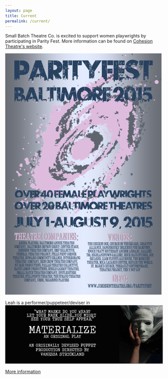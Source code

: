 ```yaml
---
layout: page
title: Current
permalink: /current/
---
```


<div>
	<p>
    Small Batch Theatre Co. is excited to support women playwrights by participating in Parity Fest.  More information can be found on  <a href="&gt;http://www.cohesiontheatre.org/parityfest/">Cohesion Theatre's website</a>.
	</p>
  <div class="padded-bottom">
    <img src="/images/Parityfest.png">
  </div>
  <p>
    Leah is a performer/puppeteer/deviser in <img src="/images/Materialize.jpg">
    </p><div class="small-padded-bottom">
      <a href="https://www.facebook.com/events/482464755241945/">More information</a>
    </div>
  <p></p>
</div>
